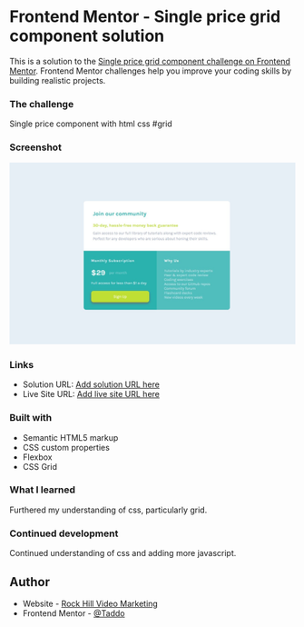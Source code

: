 # Frontend Mentor - Single price grid component solution

This is a solution to the [Single price grid component challenge on Frontend Mentor](https://www.frontendmentor.io/challenges/single-price-grid-component-5ce41129d0ff452fec5abbbc). Frontend Mentor challenges help you improve your coding skills by building realistic projects. 


### The challenge

Single price component with html css #grid

### Screenshot

![](./images/screenshot.jpg)

### Links

- Solution URL: [Add solution URL here](https://your-solution-url.com)
- Live Site URL: [Add live site URL here](https://your-live-site-url.com)

### Built with

- Semantic HTML5 markup
- CSS custom properties
- Flexbox
- CSS Grid

### What I learned

Furthered my understanding of css, particularly grid.

### Continued development

Continued understanding of css and adding more javascript.

## Author

- Website - [Rock Hill Video Marketing](https://rockhillvideomarketing.com)
- Frontend Mentor - [@Taddo](https://www.frontendmentor.io/profile/taddo)

